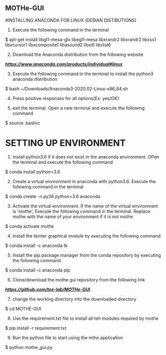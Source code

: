 ## MOTHe-GUI

#INSTALLING ANACONDA FOR LINUX (DEBIAN DISTIBUTIONS)

1. Execute the following command in the terminal

$ apt-get install libgl1-mesa-glx libegl1-mesa libxrandr2 libxrandr2 libxss1 libxcursor1 libxcomposite1 libasound2 libxi6 libxtst6

2. Download the Anaconda distribution from the following website

*__https://www.anaconda.com/products/individual#linux__*

3. Execute the following command in the terminal to install the python3 anaconda distribution

$ bash ~/Downloads/Anaconda3-2020.02-Linux-x86_64.sh

4. Press positive responses for all options(Ex: yes/OK)

5. exit the terminal. Open a new terminal and execute the following command

$ source .bashrc

# SETTING UP ENVIRONMENT

1. Install python3.6 if it does not exist in the anaconda environment. OPen the terminal and execute the following command

$ conda install python=3.6

2. Create a virtual environment in anaconda with python3.6. Execute the following command in the terminal

$ conda create -n py36 python=3.6 anaconda

3. Activate the virtual environment. If the name of the virtual environment is 'mothe', Execute the following command in the terminal. Replace mothe with the name of your environment if it is not mothe

$ conda activate mothe

4. Install the tkinter graphical module by executing the following command

$  conda install -c anaconda tk 

5. Install the pip package manager from the conda repository by executing the following command

$  conda install -c anaconda pip 

6. Clone/download the mothe gui repository from the following link

*__https://github.com/tee-lab/MOTHe-GUI__*

7. change the working directory into the downloaded directory

$ cd MOTHE-GUI

8. Use the requirement.txt file to install all teh modules required by mothe

$ pip install -r requirement.txt

9. Run the python file to start using the mthe application

$ python mothe_gui.py


